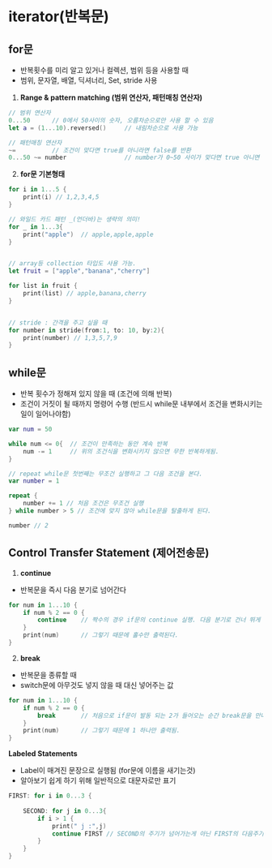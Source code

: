 # iterator(반복문)

## for문
- 반복횟수를 미리 알고 있거나 컬렉션, 범위 등을 사용할 때
- 범위, 문자열, 배열, 딕셔너리, Set, stride 사용


1) **Range & pattern matching (범위 연산자, 패턴매칭 연산자)**
```swift
// 범위 연산자
0...50      // 0에서 50사이의 숫자, 오름차순으로만 사용 할 수 있음
let a = (1...10).reversed()     // 내림차순으로 사용 가능

// 패턴매칭 연산자
~=          // 조건이 맞다면 true를 아니라면 false를 반환
0...50 ~= number                // number가 0~50 사이가 맞다면 true 아니면 false를 반환
```

2) **for문 기본형태**
```swift
for i in 1...5 {
    print(i) // 1,2,3,4,5
}

// 와일드 카드 패턴 _(언더바)는 생략의 의미!
for _ in 1...3{
    print("apple")  // apple,apple,apple
}


// array등 collection 타입도 사용 가능.
let fruit = ["apple","banana","cherry"] 

for list in fruit {
    print(list) // apple,banana,cherry
}


// stride : 간격을 주고 싶을 때
for number in stride(from:1, to: 10, by:2){
    print(number) // 1,3,5,7,9
}
```


## while문
- 반복 횟수가 정해져 있지 않을 때 (조건에 의해 반복)
- 조건이 거짓이 될 때까지 명령어 수행 (반드시 while문 내부에서 조건을 변화시키는 일이 일어나야함)
```swift
var num = 50

while num <= 0{  // 조건이 만족하는 동안 계속 반복
    num -= 1     // 위의 조건식을 변화시키지 않으면 무한 반복하게됨.
}

// repeat while문 첫번째는 무조건 실행하고 그 다음 조건을 본다.
var number = 1

repeat {
    number += 1 // 처음 조건은 무조건 실행
} while number > 5 // 조건에 맞지 않아 while문을 탈출하게 된다.

number // 2
```


## Control Transfer Statement (제어전송문)

1) **continue**
- 반복문을 즉시 다음 분기로 넘어간다
```swift
for num in 1...10 {
    if num % 2 == 0 {
        continue    // 짝수의 경우 if문의 continue 실행. 다음 분기로 건너 뛰게 된다.
    }
    print(num)      // 그렇기 때문에 홀수만 출력된다.
}
```
2) **break**
- 반복문을 종류할 때
- switch문에 아무것도 넣지 않을 때 대신 넣어주는 값
```swift
for num in 1...10 {
    if num % 2 == 0 {
        break       // 처음으로 if문이 발동 되는 2가 들어오는 순간 break문을 만나 for문이 종료
    }
    print(num)      // 그렇기 때문에 1 하나만 출력됨.
}
```

**Labeled Statements**
- Label이 매겨진 문장으로 실행됨 (for문에 이름을 새기는것)
- 알아보기 쉽게 하기 위해 일반적으로 대문자로만 표기

```swift
FIRST: for i in 0...3 {
    
    SECOND: for j in 0...3{
        if i > 1 {
            print(" j :",j)
            continue FIRST // SECOND의 주기가 넘어가는게 아닌 FIRST의 다음주기로 넘어가게 된다.(명확하게 알 수 있다)
        }
    }
}
```
